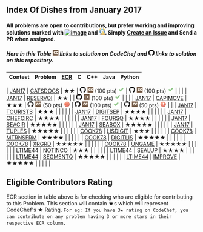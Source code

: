 ## Index Of Dishes from January 2017

#### All problems are open to contributions, but prefer working and improving solutions marked with [![image](../img/WA.png)](#) and [![image](../img/TLE.png)](#). Simply [Create an Issue](https://github.com/aashutoshrathi/CodeChef/issues/new) and Send a PR when assigned.

##### Here in this Table ![image](../img/CC.png) links to solution on CodeChef and ![image](../img/GH.png) links to solution on this repository.


| Contest | Problem | [ECR](#ecr) | C | C++ | Java | Python |
|:--------------|:----------------:|:----------------:|:----------------:|:----------------:|:-----------------:|:-----------------:|
<a name="long"></a>
| [JAN17](https://www.codechef.com/JAN17) | [CATSDOGS](https://www.codechef.com/JAN17/problems/CATSDOGS) | ★★ | [![image](../img/GH.png)](JAN/JAN17/CATSDOGS/CATSDOGS.c) [![image](../img/CC.png)](https://www.codechef.com/viewsolution/12414324) (100 pts) [![image](../img/AC.png)](#) | [![image](../img/GH.png)](JAN/JAN17/CATSDOGS/CATSDOGS.cpp) [![image](../img/CC.png)](https://www.codechef.com/viewsolution/12414517) (100 pts) [![image](../img/AC.png)](#) | | |
| [JAN17](https://www.codechef.com/JAN17) | [RESERVOI](https://www.codechef.com/JAN17/problems/RESERVOI) | ★★ | | [![image](../img/GH.png)](JAN/JAN17/RESERVOI/RESERVOI.cpp) [![image](../img/CC.png)](https://www.codechef.com/viewsolution/12473662) (100 pts) [![image](../img/AC.png)](#) | | |
| [JAN17](https://www.codechef.com/JAN17) | [CAPIMOVE](https://www.codechef.com/JAN17/problems/CAPIMOVE/) | ★★★ | [![image](../img/GH.png)](JAN/JAN17/CAPIMOVE/CAPIMOVE.c)  [![image](../img/CC.png)](https://www.codechef.com/viewsolution/12455090) (50 pts) ![image](../img/RE.png) | [![image](../img/GH.png)](JAN/JAN17/CAPIMOVE/CAPIMOVE.cpp) [![image](../img/CC.png)](https://www.codechef.com/viewsolution/12471815) (100 pts) [![image](../img/AC.png)](#) | [![image](../img/GH.png)](JAN/JAN17/CAPIMOVE/CAPIMOVE.java) [![image](../img/CC.png)](https://www.codechef.com/viewsolution/12471815) (50 pts) ![image](../img/RE.png) | |
| [JAN17](https://www.codechef.com/JAN17) | [TOURISTS](https://www.codechef.com/JAN17/problems/TOURISTS) | ★★★ | | | | |
| [JAN17](https://www.codechef.com/JAN17) | [DIGITSEP](https://www.codechef.com/JAN17/problems/DIGITSEP) | ★★★★ | | | | |
| [JAN17](https://www.codechef.com/JAN17) | [CHEFCIRC](https://www.codechef.com/JAN17/problems/CHEFCIRC) | ★★★★ | | | | |
| [JAN17](https://www.codechef.com/JAN17) | [FOURSQ](https://www.codechef.com/JAN17/problems/FOURSQ) | ★★★★ | | | | |
| [JAN17](https://www.codechef.com/JAN17) | [SEACIR](https://www.codechef.com/JAN17/problems/SEACIR) | ★★★★★ | | | | |
| [JAN17](https://www.codechef.com/JAN17) | [SEABOX](https://www.codechef.com/JAN17/problems/SEABOX) | ★★★★★ | | | | |
| [JAN17](https://www.codechef.com/JAN17) | [TUPLES](https://www.codechef.com/JAN17/problems/TUPLES) | ★★★★★ | | | | |
<a name="cook"></a>
| [COOK78](https://www.codechef.com/COOK78) | [LISDIGIT](https://www.codechef.com/COOK78/problems/LISDIGIT) | ★★★ | | | | |
| [COOK78](https://www.codechef.com/COOK78) | [MTRNSFRM](https://www.codechef.com/COOK78/problems/MTRNSFRM) | ★★★★ | | | | |
| [COOK78](https://www.codechef.com/COOK78) | [DIGITLIS](https://www.codechef.com/COOK78/problems/DIGITLIS) | ★★★★★ | | | | |
| [COOK78](https://www.codechef.com/COOK78) | [XRGRD](https://www.codechef.com/COOK78/problems/XRGRD) | ★★★★★ | | | | |
| [COOK78](https://www.codechef.com/COOK78) | [UNGAME](https://www.codechef.com/COOK78/problems/UNGAME) | ★★★★★ | | | | |
<a name="ltime"></a>
| [LTIME44](https://www.codechef.com/LTIME44) | [NOTINCO](https://www.codechef.com/LTIME44/problems/NOTINCO) | ★★★ | | | | |
| [LTIME44](https://www.codechef.com/LTIME44) | [SEALUP](https://www.codechef.com/LTIME44/problems/SEALUP) | ★★★★ | | | | |
| [LTIME44](https://www.codechef.com/LTIME44) | [SEGMENTQ](https://www.codechef.com/LTIME44/problems/SEGMENTQ) | ★★★★★ | | | | |
| [LTIME44](https://www.codechef.com/LTIME44) | [IMPROVE](https://www.codechef.com/LTIME44/problems/IMPROVE) | ★★★★★ | | | | |


<a name="ecr"></a>
## Eligible Contributors Rating

ECR section in table above is for checking who are eligible for contributing to this Problem.
This section will contain ★s which will represent CodeChef's ★ Rating.
`For eg: If you have 3★ rating on CodeChef, you can contribute on any problem having 3 or more stars in their respective ECR column.`
